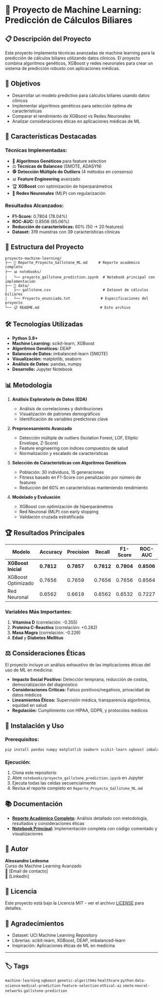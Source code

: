# 🧬 Proyecto de Machine Learning: Predicción de Cálculos Biliares

## 📋 Descripción del Proyecto

Este proyecto implementa técnicas avanzadas de machine learning para la predicción de cálculos biliares utilizando datos clínicos. El proyecto combina algoritmos genéticos, XGBoost y redes neuronales para crear un sistema de predicción robusto con aplicaciones médicas.

## 🎯 Objetivos

- Desarrollar un modelo predictivo para cálculos biliares usando datos clínicos
- Implementar algoritmos genéticos para selección óptima de características
- Comparar el rendimiento de XGBoost vs Redes Neuronales
- Analizar consideraciones éticas en aplicaciones médicas de ML

## 🚀 Características Destacadas

### Técnicas Implementadas:
- 🧬 **Algoritmos Genéticos** para feature selection
- ⚖️ **Técnicas de Balanceo** (SMOTE, ADASYN)
- 🕵️ **Detección Múltiple de Outliers** (4 métodos en consenso)
- 📊 **Feature Engineering** avanzado
- 🏆 **XGBoost** con optimización de hiperparámetros
- 🧠 **Redes Neuronales** (MLP) con regularización

### Resultados Alcanzados:
- **F1-Score:** 0.7804 (78.04%)
- **ROC-AUC:** 0.8506 (85.06%)
- **Reducción de características:** 60% (50 → 20 features)
- **Dataset:** 319 muestras con 39 características clínicas

## 📁 Estructura del Proyecto

```
proyecto-machine-learning/
├── 📄 Reporte_Proyecto_Gallstone_ML.md     # Reporte académico completo
├── 📊 notebooks/
│   └── proyecto_gallstone_prediction.ipynb  # Notebook principal con implementación
├── 📂 data/
│   ├── gallstone.csv                        # Dataset de cálculos biliares
│   └── Proyecto_enunciado.txt              # Especificaciones del proyecto
└── 📋 README.md                            # Este archivo
```

## 🛠️ Tecnologías Utilizadas

- **Python 3.8+**
- **Machine Learning:** scikit-learn, XGBoost
- **Algoritmos Genéticos:** DEAP
- **Balanceo de Datos:** imbalanced-learn (SMOTE)
- **Visualización:** matplotlib, seaborn
- **Análisis de Datos:** pandas, numpy
- **Desarrollo:** Jupyter Notebook

## 📊 Metodología

1. **Análisis Exploratorio de Datos (EDA)**
   - Análisis de correlaciones y distribuciones
   - Visualización de patrones demográficos
   - Identificación de variables predictoras clave

2. **Preprocesamiento Avanzado**
   - Detección múltiple de outliers (Isolation Forest, LOF, Elliptic Envelope, Z-Score)
   - Feature engineering con índices compuestos de salud
   - Normalización y escalado de características

3. **Selección de Características con Algoritmos Genéticos**
   - Población: 30 individuos, 15 generaciones
   - Fitness basado en F1-Score con penalización por número de features
   - Reducción del 60% en características manteniendo rendimiento

4. **Modelado y Evaluación**
   - XGBoost con optimización de hiperparámetros
   - Red Neuronal (MLP) con early stopping
   - Validación cruzada estratificada

## 🏆 Resultados Principales

| Modelo | Accuracy | Precision | Recall | F1-Score | ROC-AUC |
|--------|----------|-----------|--------|----------|---------|
| **XGBoost Inicial** | **0.7812** | **0.7857** | **0.7812** | **0.7804** | **0.8506** |
| XGBoost Optimizado | 0.7656 | 0.7659 | 0.7656 | 0.7656 | 0.8564 |
| Red Neuronal | 0.6562 | 0.6619 | 0.6562 | 0.6532 | 0.7227 |

### Variables Más Importantes:
1. **Vitamina D** (correlación: -0.355)
2. **Proteína C-Reactiva** (correlación: +0.282)
3. **Masa Magra** (correlación: -0.226)
4. **Edad** y **Diabetes Mellitus**

## ⚖️ Consideraciones Éticas

El proyecto incluye un análisis exhaustivo de las implicaciones éticas del uso de ML en medicina:

- **Impacto Social Positivo:** Detección temprana, reducción de costos, democratización del diagnóstico
- **Consideraciones Críticas:** Falsos positivos/negativos, privacidad de datos médicos
- **Lineamientos Éticos:** Supervisión médica, transparencia algorítmica, equidad en salud
- **Regulación:** Cumplimiento con HIPAA, GDPR, y protocolos médicos

## 🚀 Instalación y Uso

### Prerequisitos:
```bash
pip install pandas numpy matplotlib seaborn scikit-learn xgboost imbalanced-learn deap
```

### Ejecución:
1. Clona este repositorio
2. Abre `notebooks/proyecto_gallstone_prediction.ipynb` en Jupyter
3. Ejecuta todas las celdas secuencialmente
4. Revisa el reporte completo en `Reporte_Proyecto_Gallstone_ML.md`

## 📚 Documentación

- **[Reporte Académico Completo](Reporte_Proyecto_Gallstone_ML.md):** Análisis detallado con metodología, resultados y consideraciones éticas
- **[Notebook Principal](notebooks/proyecto_gallstone_prediction.ipynb):** Implementación completa con código comentado y visualizaciones

## 👤 Autor

**Alessandro Ledesma**  
Curso de Machine Learning Avanzado  
📧 [Email de contacto]  
🔗 [LinkedIn]

## 📄 Licencia

Este proyecto está bajo la Licencia MIT - ver el archivo [LICENSE](LICENSE) para detalles.

## 🙏 Agradecimientos

- Dataset: UCI Machine Learning Repository
- Librerías: scikit-learn, XGBoost, DEAP, imbalanced-learn
- Inspiración: Aplicaciones éticas de ML en medicina

---

## 🏷️ Tags

`machine-learning` `xgboost` `genetic-algorithms` `healthcare` `python` `data-science` `medical-prediction` `feature-selection` `ethical-ai` `smote` `neural-networks` `gallstone-prediction`

